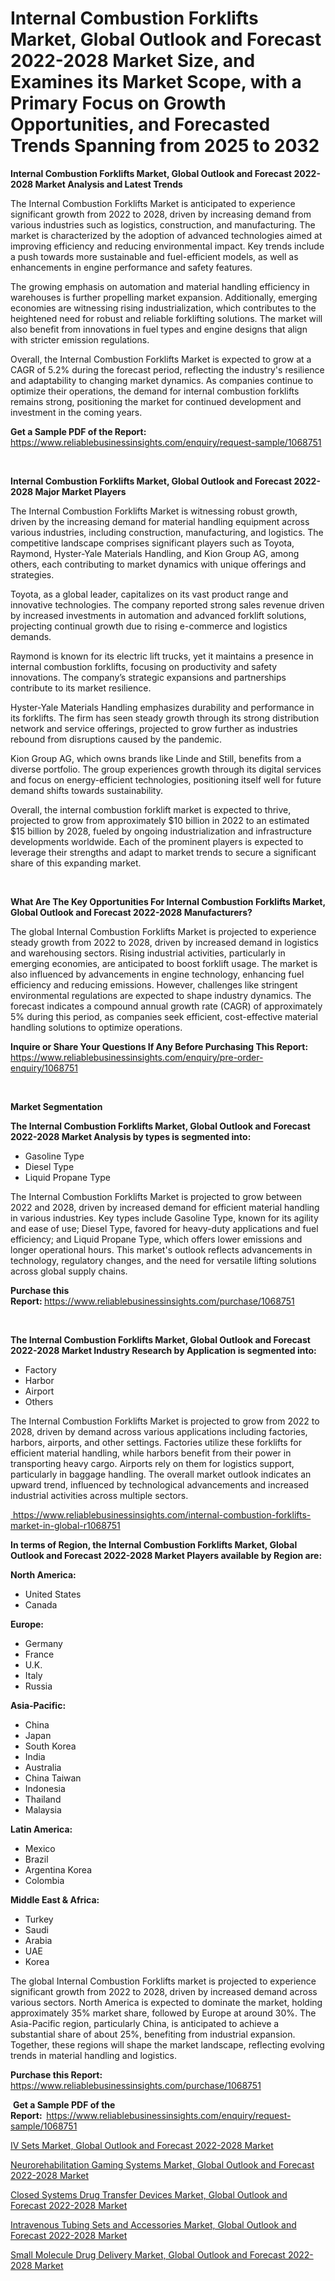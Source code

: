 <p><h1>Internal Combustion Forklifts Market, Global Outlook and Forecast 2022-2028 Market Size, and Examines its Market Scope, with a Primary Focus on Growth Opportunities, and Forecasted Trends Spanning from 2025 to 2032</h1></p><p><strong>Internal Combustion Forklifts Market, Global Outlook and Forecast 2022-2028 Market Analysis and Latest Trends</strong></p>
<p><p>The Internal Combustion Forklifts Market is anticipated to experience significant growth from 2022 to 2028, driven by increasing demand from various industries such as logistics, construction, and manufacturing. The market is characterized by the adoption of advanced technologies aimed at improving efficiency and reducing environmental impact. Key trends include a push towards more sustainable and fuel-efficient models, as well as enhancements in engine performance and safety features.</p><p>The growing emphasis on automation and material handling efficiency in warehouses is further propelling market expansion. Additionally, emerging economies are witnessing rising industrialization, which contributes to the heightened need for robust and reliable forklifting solutions. The market will also benefit from innovations in fuel types and engine designs that align with stricter emission regulations.</p><p>Overall, the Internal Combustion Forklifts Market is expected to grow at a CAGR of 5.2% during the forecast period, reflecting the industry's resilience and adaptability to changing market dynamics. As companies continue to optimize their operations, the demand for internal combustion forklifts remains strong, positioning the market for continued development and investment in the coming years.</p></p>
<p><strong>Get a Sample PDF of the Report:&nbsp;</strong> <a href="https://www.reliablebusinessinsights.com/enquiry/request-sample/1068751?utm_campaign=1113&utm_medium=2&utm_source=Github&utm_content=ia&utm_term=21032025&utm_id=internal-combustion-forklifts-market-global-outlook-and-forecast-2022-2028">https://www.reliablebusinessinsights.com/enquiry/request-sample/1068751</a></p>
<p>&nbsp;</p>
<p><strong>Internal Combustion Forklifts Market, Global Outlook and Forecast 2022-2028 Major Market Players</strong></p>
<p><p>The Internal Combustion Forklifts Market is witnessing robust growth, driven by the increasing demand for material handling equipment across various industries, including construction, manufacturing, and logistics. The competitive landscape comprises significant players such as Toyota, Raymond, Hyster-Yale Materials Handling, and Kion Group AG, among others, each contributing to market dynamics with unique offerings and strategies.</p><p>Toyota, as a global leader, capitalizes on its vast product range and innovative technologies. The company reported strong sales revenue driven by increased investments in automation and advanced forklift solutions, projecting continual growth due to rising e-commerce and logistics demands.</p><p>Raymond is known for its electric lift trucks, yet it maintains a presence in internal combustion forklifts, focusing on productivity and safety innovations. The company’s strategic expansions and partnerships contribute to its market resilience.</p><p>Hyster-Yale Materials Handling emphasizes durability and performance in its forklifts. The firm has seen steady growth through its strong distribution network and service offerings, projected to grow further as industries rebound from disruptions caused by the pandemic.</p><p>Kion Group AG, which owns brands like Linde and Still, benefits from a diverse portfolio. The group experiences growth through its digital services and focus on energy-efficient technologies, positioning itself well for future demand shifts towards sustainability.</p><p>Overall, the internal combustion forklift market is expected to thrive, projected to grow from approximately $10 billion in 2022 to an estimated $15 billion by 2028, fueled by ongoing industrialization and infrastructure developments worldwide. Each of the prominent players is expected to leverage their strengths and adapt to market trends to secure a significant share of this expanding market.</p></p>
<p>&nbsp;</p>
<p><strong>What Are The Key Opportunities For Internal Combustion Forklifts Market, Global Outlook and Forecast 2022-2028 Manufacturers?</strong></p>
<p><p>The global Internal Combustion Forklifts Market is projected to experience steady growth from 2022 to 2028, driven by increased demand in logistics and warehousing sectors. Rising industrial activities, particularly in emerging economies, are anticipated to boost forklift usage. The market is also influenced by advancements in engine technology, enhancing fuel efficiency and reducing emissions. However, challenges like stringent environmental regulations are expected to shape industry dynamics. The forecast indicates a compound annual growth rate (CAGR) of approximately 5% during this period, as companies seek efficient, cost-effective material handling solutions to optimize operations.</p></p>
<p><strong>Inquire or Share Your Questions If Any Before Purchasing This Report:</strong> <a href="https://www.reliablebusinessinsights.com/enquiry/pre-order-enquiry/1068751?utm_campaign=1113&utm_medium=2&utm_source=Github&utm_content=ia&utm_term=21032025&utm_id=internal-combustion-forklifts-market-global-outlook-and-forecast-2022-2028">https://www.reliablebusinessinsights.com/enquiry/pre-order-enquiry/1068751</a></p>
<p>&nbsp;</p>
<p><strong>Market Segmentation</strong></p>
<p><strong>The Internal Combustion Forklifts Market, Global Outlook and Forecast 2022-2028 Market Analysis by types is segmented into:</strong></p>
<p><ul><li>Gasoline Type</li><li>Diesel Type</li><li>Liquid Propane Type</li></ul></p>
<p><p>The Internal Combustion Forklifts Market is projected to grow between 2022 and 2028, driven by increased demand for efficient material handling in various industries. Key types include Gasoline Type, known for its agility and ease of use; Diesel Type, favored for heavy-duty applications and fuel efficiency; and Liquid Propane Type, which offers lower emissions and longer operational hours. This market's outlook reflects advancements in technology, regulatory changes, and the need for versatile lifting solutions across global supply chains.</p></p>
<p><strong>Purchase this Report:&nbsp;</strong><a href="https://www.reliablebusinessinsights.com/purchase/1068751?utm_campaign=1113&utm_medium=2&utm_source=Github&utm_content=ia&utm_term=21032025&utm_id=internal-combustion-forklifts-market-global-outlook-and-forecast-2022-2028">https://www.reliablebusinessinsights.com/purchase/1068751</a></p>
<p>&nbsp;</p>
<p><strong>The Internal Combustion Forklifts Market, Global Outlook and Forecast 2022-2028 Market Industry Research by Application is segmented into:</strong></p>
<p><ul><li>Factory</li><li>Harbor</li><li>Airport</li><li>Others</li></ul></p>
<p><p>The Internal Combustion Forklifts Market is projected to grow from 2022 to 2028, driven by demand across various applications including factories, harbors, airports, and other settings. Factories utilize these forklifts for efficient material handling, while harbors benefit from their power in transporting heavy cargo. Airports rely on them for logistics support, particularly in baggage handling. The overall market outlook indicates an upward trend, influenced by technological advancements and increased industrial activities across multiple sectors.</p></p>
<p><a href="https://www.reliablebusinessinsights.com/internal-combustion-forklifts-market-in-global-r1068751?utm_campaign=1113&utm_medium=2&utm_source=Github&utm_content=ia&utm_term=21032025&utm_id=internal-combustion-forklifts-market-global-outlook-and-forecast-2022-2028">&nbsp;https://www.reliablebusinessinsights.com/internal-combustion-forklifts-market-in-global-r1068751</a></p>
<p><strong>In terms of Region, the Internal Combustion Forklifts Market, Global Outlook and Forecast 2022-2028 Market Players available by Region are:</strong></p>
<p>
    <p> <strong> North America: </strong>
        <ul>
            <li>United States</li>
            <li>Canada</li>
        </ul>
        </p> 
    <p> <strong> Europe: </strong>
        <ul>
            <li>Germany</li>
            <li>France</li>
            <li>U.K.</li>
            <li>Italy</li>
            <li>Russia</li>
        </ul>
        </p> 
    <p> <strong> Asia-Pacific: </strong>
        <ul>
            <li>China</li>
            <li>Japan</li>
            <li>South Korea</li>
            <li>India</li>
            <li>Australia</li>
            <li>China Taiwan</li>
            <li>Indonesia</li>
            <li>Thailand</li>
            <li>Malaysia</li>
        </ul>
        </p> 
    <p> <strong> Latin America: </strong>
        <ul>
            <li>Mexico</li>
            <li>Brazil</li>
            <li>Argentina Korea</li>
            <li>Colombia</li>
        </ul>
        </p> 
    <p> <strong> Middle East & Africa: </strong>
        <ul>
            <li>Turkey</li>
            <li>Saudi</li>
            <li>Arabia</li>
            <li>UAE</li>
            <li>Korea</li>
        </ul>
    </p>
    </p>
<p><p>The global Internal Combustion Forklifts market is projected to experience significant growth from 2022 to 2028, driven by increased demand across various sectors. North America is expected to dominate the market, holding approximately 35% market share, followed by Europe at around 30%. The Asia-Pacific region, particularly China, is anticipated to achieve a substantial share of about 25%, benefiting from industrial expansion. Together, these regions will shape the market landscape, reflecting evolving trends in material handling and logistics.</p></p>
<p><strong>Purchase this Report: </strong><a href="https://www.reliablebusinessinsights.com/purchase/1068751?utm_campaign=1113&utm_medium=2&utm_source=Github&utm_content=ia&utm_term=21032025&utm_id=internal-combustion-forklifts-market-global-outlook-and-forecast-2022-2028">https://www.reliablebusinessinsights.com/purchase/1068751</a></p>
<p>&nbsp;<strong>Get a Sample PDF of the Report:&nbsp;&nbsp;</strong><a href="https://www.reliablebusinessinsights.com/enquiry/request-sample/1068751?utm_campaign=1113&utm_medium=2&utm_source=Github&utm_content=ia&utm_term=21032025&utm_id=internal-combustion-forklifts-market-global-outlook-and-forecast-2022-2028">https://www.reliablebusinessinsights.com/enquiry/request-sample/1068751</a></p>
<p><strong></strong></p>
<p><p><a href="https://github.com/naomaroaoonv/Market-Research-Report-List-1/blob/main/iv-sets-market-global-outlook-and-forecast-2022-2028-market.md?utm_campaign=1113&utm_medium=2&utm_source=Github&utm_content=ia&utm_term=21032025&utm_id=internal-combustion-forklifts-market-global-outlook-and-forecast-2022-2028">IV Sets Market, Global Outlook and Forecast 2022-2028 Market</a></p><p><a href="https://github.com/iyachikareva/Market-Research-Report-List-1/blob/main/neurorehabilitation-gaming-systems-market-global-outlook-and-forecast-2022-2028-market.md?utm_campaign=1113&utm_medium=2&utm_source=Github&utm_content=ia&utm_term=21032025&utm_id=internal-combustion-forklifts-market-global-outlook-and-forecast-2022-2028">Neurorehabilitation Gaming Systems Market, Global Outlook and Forecast 2022-2028 Market</a></p><p><a href="https://github.com/guyotkiferhi/Market-Research-Report-List-1/blob/main/closed-systems-drug-transfer-devices-market-global-outlook-and-forecast-2022-2028-market.md?utm_campaign=1113&utm_medium=2&utm_source=Github&utm_content=ia&utm_term=21032025&utm_id=internal-combustion-forklifts-market-global-outlook-and-forecast-2022-2028">Closed Systems Drug Transfer Devices Market, Global Outlook and Forecast 2022-2028 Market</a></p><p><a href="https://github.com/zoccohaniech/Market-Research-Report-List-1/blob/main/intravenous-tubing-sets-and-accessories-market-global-outlook-and-forecast-2022-2028-market.md?utm_campaign=1113&utm_medium=2&utm_source=Github&utm_content=ia&utm_term=21032025&utm_id=internal-combustion-forklifts-market-global-outlook-and-forecast-2022-2028">Intravenous Tubing Sets and Accessories Market, Global Outlook and Forecast 2022-2028 Market</a></p><p><a href="https://github.com/prantoblouin/Market-Research-Report-List-1/blob/main/small-molecule-drug-delivery-market-global-outlook-and-forecast-2022-2028-market.md?utm_campaign=1113&utm_medium=2&utm_source=Github&utm_content=ia&utm_term=21032025&utm_id=internal-combustion-forklifts-market-global-outlook-and-forecast-2022-2028">Small Molecule Drug Delivery Market, Global Outlook and Forecast 2022-2028 Market</a></p></p>